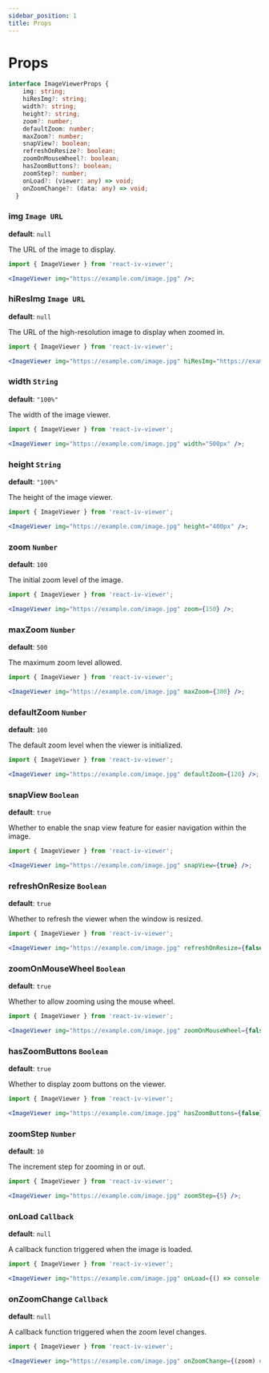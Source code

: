 ```yaml
---
sidebar_position: 1
title: Props
---
```


# Props

```ts
interface ImageViewerProps {
    img: string;
    hiResImg?: string;
    width?: string;
    height?: string;
    zoom?: number;
    defaultZoom: number;
    maxZoom?: number;
    snapView?: boolean;
    refreshOnResize?: boolean;
    zoomOnMouseWheel?: boolean;
    hasZoomButtons?: boolean;
    zoomStep?: number;
    onLoad?: (viewer: any) => void;
    onZoomChange?: (data: any) => void;
  }
```

### img `Image URL`

**default**: `null`

The URL of the image to display.

```jsx
import { ImageViewer } from 'react-iv-viewer';

<ImageViewer img="https://example.com/image.jpg" />;
```

### hiResImg `Image URL`
**default**: `null`

The URL of the high-resolution image to display when zoomed in.

```jsx
import { ImageViewer } from 'react-iv-viewer';

<ImageViewer img="https://example.com/image.jpg" hiResImg="https://example.com/high-res-image.jpg" />;
```

### width `String`
**default**: `"100%"`

The width of the image viewer.

```jsx
import { ImageViewer } from 'react-iv-viewer';

<ImageViewer img="https://example.com/image.jpg" width="500px" />;
```
### height `String`
**default**: `"100%"`

The height of the image viewer.

```jsx
import { ImageViewer } from 'react-iv-viewer';

<ImageViewer img="https://example.com/image.jpg" height="400px" />;
```

### zoom `Number`
**default**: `100`

The initial zoom level of the image.

```jsx
import { ImageViewer } from 'react-iv-viewer';

<ImageViewer img="https://example.com/image.jpg" zoom={150} />;
```

### maxZoom `Number`
**default**: `500`

The maximum zoom level allowed.

```jsx
import { ImageViewer } from 'react-iv-viewer';

<ImageViewer img="https://example.com/image.jpg" maxZoom={300} />;
```

### defaultZoom `Number`
**default**: `100`

The default zoom level when the viewer is initialized.

```jsx
import { ImageViewer } from 'react-iv-viewer';

<ImageViewer img="https://example.com/image.jpg" defaultZoom={120} />;
```
### snapView `Boolean`
**default**: `true`

Whether to enable the snap view feature for easier navigation within the image.
```jsx
import { ImageViewer } from 'react-iv-viewer';

<ImageViewer img="https://example.com/image.jpg" snapView={true} />;
```

### refreshOnResize `Boolean`
**default**: `true`

Whether to refresh the viewer when the window is resized.
```jsx
import { ImageViewer } from 'react-iv-viewer';

<ImageViewer img="https://example.com/image.jpg" refreshOnResize={false} />;
```

### zoomOnMouseWheel `Boolean`
**default**: `true`

Whether to allow zooming using the mouse wheel.
```jsx
import { ImageViewer } from 'react-iv-viewer';

<ImageViewer img="https://example.com/image.jpg" zoomOnMouseWheel={false} />;
```

### hasZoomButtons `Boolean`
**default**: `true`

Whether to display zoom buttons on the viewer.
```jsx
import { ImageViewer } from 'react-iv-viewer';

<ImageViewer img="https://example.com/image.jpg" hasZoomButtons={false} />;
```

### zoomStep `Number`
**default**: `10`

The increment step for zooming in or out.
```jsx
import { ImageViewer } from 'react-iv-viewer';

<ImageViewer img="https://example.com/image.jpg" zoomStep={5} />;
```

### onLoad `Callback`
**default**: `null`

A callback function triggered when the image is loaded.
```jsx
import { ImageViewer } from 'react-iv-viewer';

<ImageViewer img="https://example.com/image.jpg" onLoad={() => console.log('Image loaded')} />;
```

### onZoomChange `Callback`
**default**: `null`

A callback function triggered when the zoom level changes.
```jsx
import { ImageViewer } from 'react-iv-viewer';

<ImageViewer img="https://example.com/image.jpg" onZoomChange={(zoom) => console.log('Zoom level:', zoom)} />;
```